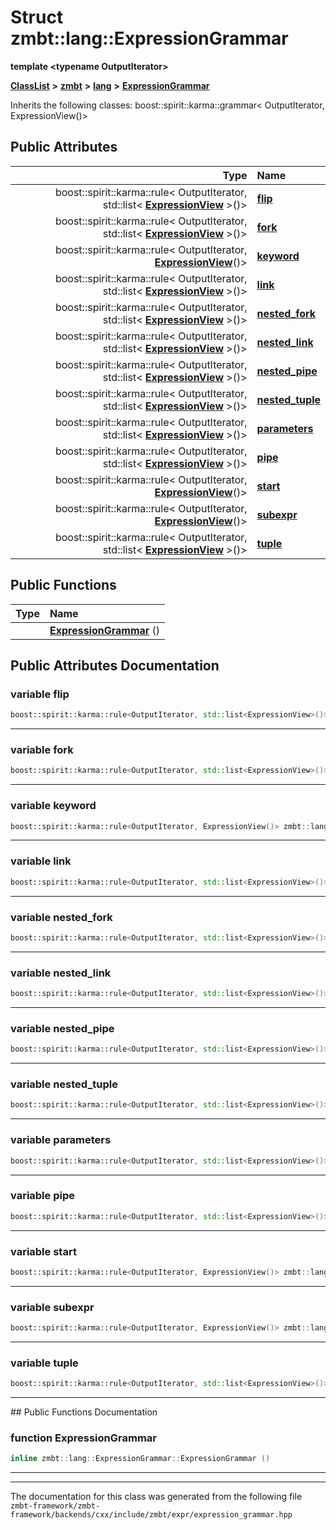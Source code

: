 

# Struct zmbt::lang::ExpressionGrammar

**template &lt;typename OutputIterator&gt;**



[**ClassList**](annotated.md) **>** [**zmbt**](namespacezmbt.md) **>** [**lang**](namespacezmbt_1_1lang.md) **>** [**ExpressionGrammar**](structzmbt_1_1lang_1_1ExpressionGrammar.md)








Inherits the following classes: boost::spirit::karma::grammar< OutputIterator, ExpressionView()>


















## Public Attributes

| Type | Name |
| ---: | :--- |
|  boost::spirit::karma::rule&lt; OutputIterator, std::list&lt; [**ExpressionView**](classzmbt_1_1lang_1_1ExpressionView.md) &gt;()&gt; | [**flip**](#variable-flip)  <br> |
|  boost::spirit::karma::rule&lt; OutputIterator, std::list&lt; [**ExpressionView**](classzmbt_1_1lang_1_1ExpressionView.md) &gt;()&gt; | [**fork**](#variable-fork)  <br> |
|  boost::spirit::karma::rule&lt; OutputIterator, [**ExpressionView**](classzmbt_1_1lang_1_1ExpressionView.md)()&gt; | [**keyword**](#variable-keyword)  <br> |
|  boost::spirit::karma::rule&lt; OutputIterator, std::list&lt; [**ExpressionView**](classzmbt_1_1lang_1_1ExpressionView.md) &gt;()&gt; | [**link**](#variable-link)  <br> |
|  boost::spirit::karma::rule&lt; OutputIterator, std::list&lt; [**ExpressionView**](classzmbt_1_1lang_1_1ExpressionView.md) &gt;()&gt; | [**nested\_fork**](#variable-nested_fork)  <br> |
|  boost::spirit::karma::rule&lt; OutputIterator, std::list&lt; [**ExpressionView**](classzmbt_1_1lang_1_1ExpressionView.md) &gt;()&gt; | [**nested\_link**](#variable-nested_link)  <br> |
|  boost::spirit::karma::rule&lt; OutputIterator, std::list&lt; [**ExpressionView**](classzmbt_1_1lang_1_1ExpressionView.md) &gt;()&gt; | [**nested\_pipe**](#variable-nested_pipe)  <br> |
|  boost::spirit::karma::rule&lt; OutputIterator, std::list&lt; [**ExpressionView**](classzmbt_1_1lang_1_1ExpressionView.md) &gt;()&gt; | [**nested\_tuple**](#variable-nested_tuple)  <br> |
|  boost::spirit::karma::rule&lt; OutputIterator, std::list&lt; [**ExpressionView**](classzmbt_1_1lang_1_1ExpressionView.md) &gt;()&gt; | [**parameters**](#variable-parameters)  <br> |
|  boost::spirit::karma::rule&lt; OutputIterator, std::list&lt; [**ExpressionView**](classzmbt_1_1lang_1_1ExpressionView.md) &gt;()&gt; | [**pipe**](#variable-pipe)  <br> |
|  boost::spirit::karma::rule&lt; OutputIterator, [**ExpressionView**](classzmbt_1_1lang_1_1ExpressionView.md)()&gt; | [**start**](#variable-start)  <br> |
|  boost::spirit::karma::rule&lt; OutputIterator, [**ExpressionView**](classzmbt_1_1lang_1_1ExpressionView.md)()&gt; | [**subexpr**](#variable-subexpr)  <br> |
|  boost::spirit::karma::rule&lt; OutputIterator, std::list&lt; [**ExpressionView**](classzmbt_1_1lang_1_1ExpressionView.md) &gt;()&gt; | [**tuple**](#variable-tuple)  <br> |
















## Public Functions

| Type | Name |
| ---: | :--- |
|   | [**ExpressionGrammar**](#function-expressiongrammar) () <br> |




























## Public Attributes Documentation




### variable flip 

```C++
boost::spirit::karma::rule<OutputIterator, std::list<ExpressionView>()> zmbt::lang::ExpressionGrammar< OutputIterator >::flip;
```




<hr>



### variable fork 

```C++
boost::spirit::karma::rule<OutputIterator, std::list<ExpressionView>()> zmbt::lang::ExpressionGrammar< OutputIterator >::fork;
```




<hr>



### variable keyword 

```C++
boost::spirit::karma::rule<OutputIterator, ExpressionView()> zmbt::lang::ExpressionGrammar< OutputIterator >::keyword;
```




<hr>



### variable link 

```C++
boost::spirit::karma::rule<OutputIterator, std::list<ExpressionView>()> zmbt::lang::ExpressionGrammar< OutputIterator >::link;
```




<hr>



### variable nested\_fork 

```C++
boost::spirit::karma::rule<OutputIterator, std::list<ExpressionView>()> zmbt::lang::ExpressionGrammar< OutputIterator >::nested_fork;
```




<hr>



### variable nested\_link 

```C++
boost::spirit::karma::rule<OutputIterator, std::list<ExpressionView>()> zmbt::lang::ExpressionGrammar< OutputIterator >::nested_link;
```




<hr>



### variable nested\_pipe 

```C++
boost::spirit::karma::rule<OutputIterator, std::list<ExpressionView>()> zmbt::lang::ExpressionGrammar< OutputIterator >::nested_pipe;
```




<hr>



### variable nested\_tuple 

```C++
boost::spirit::karma::rule<OutputIterator, std::list<ExpressionView>()> zmbt::lang::ExpressionGrammar< OutputIterator >::nested_tuple;
```




<hr>



### variable parameters 

```C++
boost::spirit::karma::rule<OutputIterator, std::list<ExpressionView>()> zmbt::lang::ExpressionGrammar< OutputIterator >::parameters;
```




<hr>



### variable pipe 

```C++
boost::spirit::karma::rule<OutputIterator, std::list<ExpressionView>()> zmbt::lang::ExpressionGrammar< OutputIterator >::pipe;
```




<hr>



### variable start 

```C++
boost::spirit::karma::rule<OutputIterator, ExpressionView()> zmbt::lang::ExpressionGrammar< OutputIterator >::start;
```




<hr>



### variable subexpr 

```C++
boost::spirit::karma::rule<OutputIterator, ExpressionView()> zmbt::lang::ExpressionGrammar< OutputIterator >::subexpr;
```




<hr>



### variable tuple 

```C++
boost::spirit::karma::rule<OutputIterator, std::list<ExpressionView>()> zmbt::lang::ExpressionGrammar< OutputIterator >::tuple;
```




<hr>
## Public Functions Documentation




### function ExpressionGrammar 

```C++
inline zmbt::lang::ExpressionGrammar::ExpressionGrammar () 
```




<hr>

------------------------------
The documentation for this class was generated from the following file `zmbt-framework/zmbt-framework/backends/cxx/include/zmbt/expr/expression_grammar.hpp`


